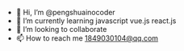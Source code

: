 - 👋 Hi, I’m @pengshuainocoder
- 🌱 I’m currently learning javascript vue.js react.js
- 💞️ I’m looking to collaborate 
- 📫 How to reach me 1849030104@qq.com

